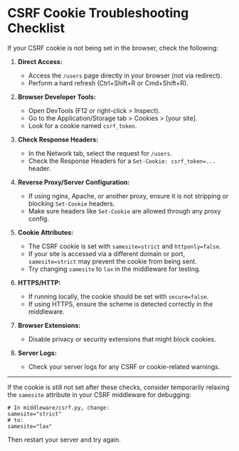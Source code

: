 # CSRF Cookie Troubleshooting Checklist

If your CSRF cookie is not being set in the browser, check the following:

1. **Direct Access:**
   - Access the `/users` page directly in your browser (not via redirect).
   - Perform a hard refresh (Ctrl+Shift+R or Cmd+Shift+R).

2. **Browser Developer Tools:**
   - Open DevTools (F12 or right-click > Inspect).
   - Go to the Application/Storage tab > Cookies > [your site].
   - Look for a cookie named `csrf_token`.

3. **Check Response Headers:**
   - In the Network tab, select the request for `/users`.
   - Check the Response Headers for a `Set-Cookie: csrf_token=...` header.

4. **Reverse Proxy/Server Configuration:**
   - If using nginx, Apache, or another proxy, ensure it is not stripping or blocking `Set-Cookie` headers.
   - Make sure headers like `Set-Cookie` are allowed through any proxy config.

5. **Cookie Attributes:**
   - The CSRF cookie is set with `samesite=strict` and `httponly=false`.
   - If your site is accessed via a different domain or port, `samesite=strict` may prevent the cookie from being sent.
   - Try changing `samesite` to `lax` in the middleware for testing.

6. **HTTPS/HTTP:**
   - If running locally, the cookie should be set with `secure=false`.
   - If using HTTPS, ensure the scheme is detected correctly in the middleware.

7. **Browser Extensions:**
   - Disable privacy or security extensions that might block cookies.

8. **Server Logs:**
   - Check your server logs for any CSRF or cookie-related warnings.

---

If the cookie is still not set after these checks, consider temporarily relaxing the `samesite` attribute in your CSRF middleware for debugging:

```
# In middleware/csrf.py, change:
samesite="strict"
# to:
samesite="lax"
```

Then restart your server and try again.
